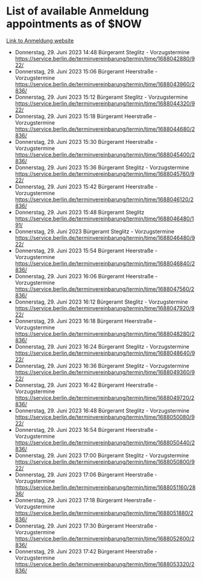 # List of available Anmeldung appointments as of $NOW
[Link to Anmeldung website](https://service.berlin.de/terminvereinbarung/termin/tag.php?termin=1&anliegen[]=120686&dienstleisterlist=122210,122217,327316,122219,327312,122227,327314,122231,327346,122243,327348,122254,122252,329742,122260,329745,122262,329748,122271,327278,122273,327274,122277,327276,330436,122280,327294,122282,327290,122284,327292,122291,327270,122285,327266,122286,327264,122296,327268,150230,329760,122297,327286,122294,327284,122312,329763,122314,329775,122304,327330,122311,327334,122309,327332,317869,122281,327352,122279,329772,122283,122276,327324,122274,327326,122267,329766,122246,327318,122251,327320,122257,327322,122208,327298,122226,327300&herkunft=http%3A%2F%2Fservice.berlin.de%2Fdienstleistung%2F120686%2F)
- Donnerstag, 29. Juni 2023 14:48 Bürgeramt Steglitz - Vorzugstermine https://service.berlin.de/terminvereinbarung/termin/time/1688042880/922/
- Donnerstag, 29. Juni 2023 15:06 Bürgeramt Heerstraße - Vorzugstermine https://service.berlin.de/terminvereinbarung/termin/time/1688043960/2836/
- Donnerstag, 29. Juni 2023 15:12 Bürgeramt Steglitz - Vorzugstermine https://service.berlin.de/terminvereinbarung/termin/time/1688044320/922/
- Donnerstag, 29. Juni 2023 15:18 Bürgeramt Heerstraße - Vorzugstermine https://service.berlin.de/terminvereinbarung/termin/time/1688044680/2836/
- Donnerstag, 29. Juni 2023 15:30 Bürgeramt Heerstraße - Vorzugstermine https://service.berlin.de/terminvereinbarung/termin/time/1688045400/2836/
- Donnerstag, 29. Juni 2023 15:36 Bürgeramt Steglitz - Vorzugstermine https://service.berlin.de/terminvereinbarung/termin/time/1688045760/922/
- Donnerstag, 29. Juni 2023 15:42 Bürgeramt Heerstraße - Vorzugstermine https://service.berlin.de/terminvereinbarung/termin/time/1688046120/2836/
- Donnerstag, 29. Juni 2023 15:48 Bürgeramt Steglitz https://service.berlin.de/terminvereinbarung/termin/time/1688046480/191/
- Donnerstag, 29. Juni 2023  Bürgeramt Steglitz - Vorzugstermine https://service.berlin.de/terminvereinbarung/termin/time/1688046480/922/
- Donnerstag, 29. Juni 2023 15:54 Bürgeramt Heerstraße - Vorzugstermine https://service.berlin.de/terminvereinbarung/termin/time/1688046840/2836/
- Donnerstag, 29. Juni 2023 16:06 Bürgeramt Heerstraße - Vorzugstermine https://service.berlin.de/terminvereinbarung/termin/time/1688047560/2836/
- Donnerstag, 29. Juni 2023 16:12 Bürgeramt Steglitz - Vorzugstermine https://service.berlin.de/terminvereinbarung/termin/time/1688047920/922/
- Donnerstag, 29. Juni 2023 16:18 Bürgeramt Heerstraße - Vorzugstermine https://service.berlin.de/terminvereinbarung/termin/time/1688048280/2836/
- Donnerstag, 29. Juni 2023 16:24 Bürgeramt Steglitz - Vorzugstermine https://service.berlin.de/terminvereinbarung/termin/time/1688048640/922/
- Donnerstag, 29. Juni 2023 16:36 Bürgeramt Steglitz - Vorzugstermine https://service.berlin.de/terminvereinbarung/termin/time/1688049360/922/
- Donnerstag, 29. Juni 2023 16:42 Bürgeramt Heerstraße - Vorzugstermine https://service.berlin.de/terminvereinbarung/termin/time/1688049720/2836/
- Donnerstag, 29. Juni 2023 16:48 Bürgeramt Steglitz - Vorzugstermine https://service.berlin.de/terminvereinbarung/termin/time/1688050080/922/
- Donnerstag, 29. Juni 2023 16:54 Bürgeramt Heerstraße - Vorzugstermine https://service.berlin.de/terminvereinbarung/termin/time/1688050440/2836/
- Donnerstag, 29. Juni 2023 17:00 Bürgeramt Steglitz - Vorzugstermine https://service.berlin.de/terminvereinbarung/termin/time/1688050800/922/
- Donnerstag, 29. Juni 2023 17:06 Bürgeramt Heerstraße - Vorzugstermine https://service.berlin.de/terminvereinbarung/termin/time/1688051160/2836/
- Donnerstag, 29. Juni 2023 17:18 Bürgeramt Heerstraße - Vorzugstermine https://service.berlin.de/terminvereinbarung/termin/time/1688051880/2836/
- Donnerstag, 29. Juni 2023 17:30 Bürgeramt Heerstraße - Vorzugstermine https://service.berlin.de/terminvereinbarung/termin/time/1688052600/2836/
- Donnerstag, 29. Juni 2023 17:42 Bürgeramt Heerstraße - Vorzugstermine https://service.berlin.de/terminvereinbarung/termin/time/1688053320/2836/
